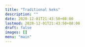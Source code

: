 ```yaml
---
title: "Traditional keks"
description: ""
date: 2020-12-01T21:43:50+08:00
lastmod: 2020-12-01T21:43:50+08:00
draft: false
images: []
menu: "main"
---
```

